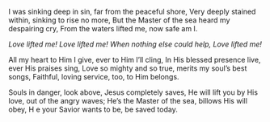 I was sinking deep in sin, far from the peaceful shore, 
Very deeply stained within, sinking to rise no more, 
But the Master of the sea heard my despairing cry, 
From the waters lifted me, now safe am I.

*Love lifted me! Love lifted me!*
*When nothing else could help, Love lifted me!*

All my heart to Him I give, ever to Him I’ll cling,
In His blessed presence live, ever His praises sing,
Love so mighty and so true, merits my soul’s best songs, 
Faithful, loving service, too, to Him belongs.

Souls in danger, look above, Jesus completely saves, 
He will lift you by His love, out of the angry waves; 
He’s the Master of the sea, billows His will obey, H
e your Savior wants to be, be saved today.
